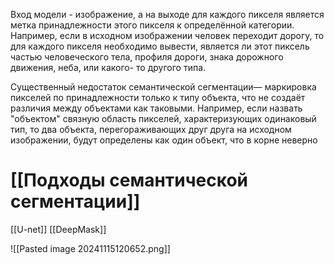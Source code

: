 Вход модели - изображение, а на выходе для каждого пикселя является метка принадлежности этого пикселя к определённой категории. Например, если в исходном изображении человек переходит дорогу, то для каждого пикселя необходимо вывести, является ли этот пиксель частью человеческого тела, профиля дороги, знака дорожного движения, неба, или какого- то другого типа.

Существенный недостаток семантической сегментации— маркировка пикселей по принадлежности только к типу объекта, что не создаёт различия между объектами как таковыми. Например, если назвать "объектом" связную область пикселей, характеризующих одинаковый тип, то два объекта, перегораживающих друг друга на исходном изображении, будут определены как один объект, что в корне неверно

# [[Подходы семантической сегментации]]

[[U-net]]
[[DeepMask]]

![[Pasted image 20241115120652.png]]
